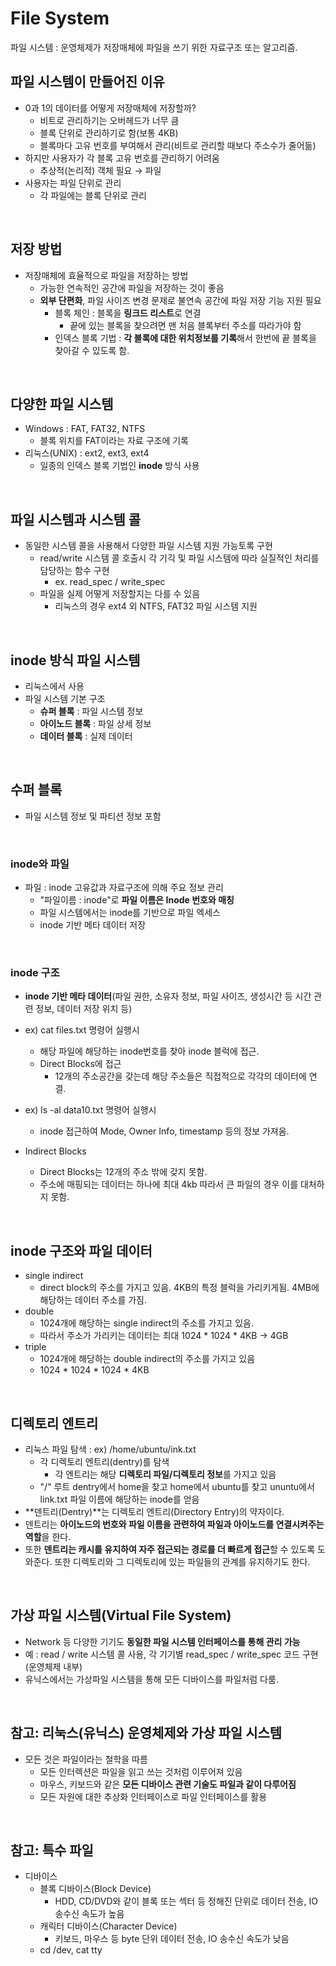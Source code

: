 # File System
파일 시스템 : 운영체제가 저장매체에 파일을 쓰기 위한 자료구조 또는 알고리즘.


## 파일 시스템이 만들어진 이유
- 0과 1의 데이터를 어떻게 저장매체에 저장할까?
  - 비트로 관리하기는 오버헤드가 너무 큼
  - 블록 단위로 관리하기로 함(보통 4KB)
  - 블록마다 고유 번호를 부여해서 관리(비트로 관리할 때보다 주소수가 줄어듦)
- 하지만 사용자가 각 블록 고유 번호를 관리하기 어려움
  - 추상적(논리적) 객체 필요 → 파일
- 사용자는 파일 단위로 관리
  - 각 파일에는 블록 단위로 관리

<br>

## 저장 방법
- 저장매체에 효율적으로 파일을 저장하는 방법
    - 가능한 연속적인 공간에 파일을 저장하는 것이 좋음
    - **외부 단편화**, 파일 사이즈 변경 문제로 불연속 공간에 파일 저장 기능 지원 필요
        - 블록 체인 : 블록을 **링크드 리스트**로 연결
            - 끝에 있는 블록을 찾으려면 맨 처음 블록부터 주소를 따라가야 함
        - 인덱스 블록 기법 : **각 블록에 대한 위치정보를 기록**해서 한번에 끝 블록을 찾아갈 수 있도록 함.

<br>

## 다양한 파일 시스템
- Windows : FAT, FAT32, NTFS
    - 블록 위치를 FAT이라는 자료 구조에 기록
- 리눅스(UNIX) : ext2, ext3, ext4
    - 일종의 인덱스 블록 기법인 **inode** 방식 사용

<br>

## 파일 시스템과 시스템 콜
- 동일한 시스템 콜을 사용해서 다양한 파일 시스템 지원 가능토록 구현
    - read/write 시스템 콜 호출시 각 기긱 및 파일 시스템에 따라 실질적인 처리를 담당하는 함수 구현
        - ex. read_spec / write_spec
    - 파일을 실제 어떻게 저장할지는 다를 수 있음
        - 리눅스의 경우 ext4 외 NTFS, FAT32 파일 시스템 지원
            
<br>


## inode 방식 파일 시스템
- 리눅스에서 사용
- 파일 시스템 기본 구조
    - **슈퍼 블록** : 파일 시스템 정보
    - **아이노드 블록**  : 파일 상세 정보
    - **데이터 블록** : 실제 데이터
    
<br>

## 수퍼 블록
- 파일 시스템 정보 및 파티션 정보 포함
    
<br>

### inode와 파일
- 파일 : inode 고유값과 자료구조에 의해 주요 정보 관리
    - "파일이름 : inode"로 **파일 이름은 Inode 번호와 매칭**
    - 파일 시스템에서는 inode를 기반으로 파일 엑세스
    - inode 기반 메타 데이터 저장

<br>

### inode 구조
- **inode 기반 메타 데이터**(파일 권한, 소유자 정보, 파일 사이즈, 생성시간 등 시간  관련 정보, 데이터 저장 위치 등)
- ex) cat files.txt 명령어 실행시
    - 해당 파일에 해당하는 inode번호를 찾아 inode 블럭에 접근.
    - Direct Blocks에 접근
        - 12개의 주소공간을 갖는데 해당 주소들은 직접적으로 각각의 데이터에 연결.

- ex) ls -al data10.txt 명령어 실행시
    - inode 접근하여 Mode, Owner Info, timestamp 등의 정보 가져옴.

- Indirect Blocks
    - Direct Blocks는 12개의 주소 밖에 갖지 못함.
    - 주소에 매핑되는 데이터는 하나에 최대 4kb 따라서 큰 파일의 경우 이를 대처하지 못함.
    
<br>

## inode 구조와 파일 데이터
- single indirect
    - direct block의 주소를 가지고 있음. 4KB의 특정 블럭을 가리키게됨. 4MB에 해당하는 데이터 주소를 가짐.
- double
    - 1024개에 해당하는 single indirect의 주소를 가지고 있음.
    - 따라서 주소가 가리키는 데이터는 최대 1024 * 1024 * 4KB → 4GB
- triple
    - 1024개에 해당하는 double indirect의 주소를 가지고 있음
    - 1024 * 1024 * 1024 * 4KB

<br>

## 디렉토리 엔트리
- 리눅스 파일 탐색 : ex) /home/ubuntu/ink.txt
    - 각 디렉토리 엔트리(dentry)를 탐색
        - 각 엔트리는 해당 **디렉토리 파일/디렉토리 정보**를 가지고 있음
    - "/" 루트 dentry에서 home을 찾고 home에서 ubuntu를 찾고 ununtu에서 link.txt 파일 이름에 해당하는 inode를 얻음    
- **덴트리(Dentry)**는 디렉토리 엔트리(Directory Entry)의 약자이다.
- 덴트리는 **아이노드의 번호와 파일 이름을 관련하여 파일과 아이노드를 연결시켜주는 역할**을 한다.
- 또한 **덴트리는 캐시를 유지하여 자주 접근되는 경로를 더 빠르게 접근**할 수 있도록 도와준다. 또한 디렉토리와 그 디렉토리에 있는 파일들의 관계를 유지하기도 한다.

<br>

## 가상 파일 시스템(Virtual File System)
- Network 등 다양한 기기도 **동일한 파일 시스템 인터페이스를 통해 관리 가능**
- 예 : read / write 시스템 콜 사용, 각 기기별 read_spec / write_spec 코드 구현(운영체제 내부)
- 유닉스에서는 가상파일 시스템을 통해 모든 디바이스를 파일처럼 다룸.

<br>

## 참고: 리눅스(유닉스) 운영체제와 가상 파일 시스템

- 모든 것은 파일이라는 철학을 따름
    - 모든 인터렉션은 파일을 읽고 쓰는 것처럼 이루어져 있음
    - 마우스, 키보드와 같은 **모든 디바이스 관련 기술도 파일과 같이 다루어짐**
    - 모든 자원에 대한 추상화 인터페이스로 파일 인터페이스를 활용
    

<br>

## 참고: 특수 파일
- 디바이스
    - 블록 디바이스(Block Device)
        - HDD, CD/DVD와  같이 블록 또는 섹터 등 정해진 단위로 데이터 전송, IO 송수신 속도가 높음
    - 캐릭터 디바이스(Character Device)
        - 키보드, 마우스 등 byte 단위 데이터 전송, IO 송수신 속도가 낮음
    - cd /dev, cat tty
        
